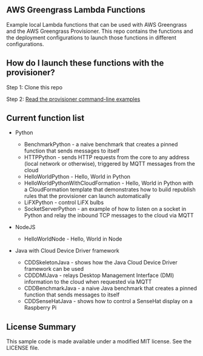 ## AWS Greengrass Lambda Functions

Example local Lambda functions that can be used with AWS Greengrass and the AWS Greengrass Provisioner.  This repo contains
the functions and the deployment configurations to launch those functions in different configurations.

## How do I launch these functions with the provisioner?

Step 1: Clone this repo

Step 2: [Read the provisioner command-line examples](https://github.com/awslabs/aws-greengrass-provisioner/blob/master/docs/CommandLine.md)
## Current function list

- Python
  - BenchmarkPython - a naive benchmark that creates a pinned function that sends messages to itself
  - HTTPPython - sends HTTP requests from the core to any address (local network or otherwise), triggered by MQTT messages from the cloud
  - HelloWorldPython - Hello, World in Python
  - HelloWorldPythonWithCloudFormation - Hello, World in Python with a CloudFormation template that demonstrates how to build republish rules that the provisioner can launch automatically
  - LiFXPython - control LiFX bulbs
  - SocketServerPython - an example of how to listen on a socket in Python and relay the inbound TCP messages to the cloud via MQTT

- NodeJS
  - HelloWorldNode - Hello, World in Node

- Java with Cloud Device Driver framework
  - CDDSkeletonJava - shows how the Java Cloud Device Driver framework can be used
  - CDDDMIJava - relays Desktop Management Interface (DMI) information to the cloud when requested via MQTT
  - CDDBenchmarkJava - a naive Java benchmark that creates a pinned function that sends messages to itself
  - CDDSenseHatJava - shows how to control a SenseHat display on a Raspberry Pi

## License Summary

This sample code is made available under a modified MIT license. See the LICENSE file.
